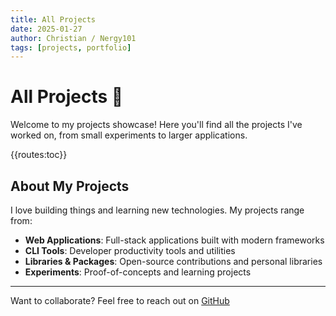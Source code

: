 ```yaml
---
title: All Projects
date: 2025-01-27
author: Christian / Nergy101
tags: [projects, portfolio]
---
```


# All Projects 🚀

Welcome to my projects showcase! Here you'll find all the projects I've worked on, from small experiments to larger applications.

{{routes:toc}}

## About My Projects

I love building things and learning new technologies. My projects range from:

- **Web Applications**: Full-stack applications built with modern frameworks
- **CLI Tools**: Developer productivity tools and utilities
- **Libraries & Packages**: Open-source contributions and personal libraries
- **Experiments**: Proof-of-concepts and learning projects

---

Want to collaborate? Feel free to reach out on [GitHub](https://github.com/Nergy101)
